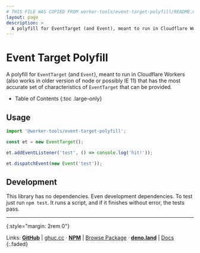 ```yaml
---
# THIS FILE WAS COPIED FROM worker-tools/event-target-polyfill/README.md! DO NOT MODIFY DIRECTLY!
layout: page
description: >
  A polyfill for EventTarget (and Event), meant to run in Cloudflare Workers (also works in older version of node or possibly IE 11) that has the most accurate set of characteristics of EventTarget that can be provided.
---
```


# Event Target Polyfill

A polyfill for `EventTarget` (and `Event`), meant to run in Cloudflare Workers (also works in older version of node or possibly IE 11) that has the most accurate set of characteristics of `EventTarget` that can be provided.

<noscript></noscript>
* Table of Contents
{:toc .large-only}


## Usage

```js
import '@worker-tools/event-target-polyfill';

const et = new EventTarget();

et.addEventListener('test', () => console.log('hit!'));

et.dispatchEvent(new Event('test'));
```

## Development

This library has no dependencies. Even development dependencies. To test just run `npm test`. It runs a script, and if it finishes without error, the tests pass.



***
{:style="margin: 2rem 0"}

Links:
[__GitHub__](https://github.com/worker-tools/event-target-polyfill)
| [ghuc.cc](https://ghuc.cc/worker-tools/event-target-polyfill/index.ts)
· [__NPM__](https://www.npmjs.com/package/@worker-tools/event-target-polyfill) 
| [Browse Package](https://unpkg.com/browse/@worker-tools/event-target-polyfill/)
· [__deno.land__](https://deno.land/x/event_target_polyfill)
| [Docs](https://doc.deno.land/https://raw.githubusercontent.com/worker-tools/event-target-polyfill/master/index.ts)
{:.faded}
<br/>